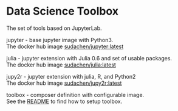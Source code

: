 # Data Science Toolbox  

The set of tools based on JupyterLab.

jupyter - base jupyter image with Python3.    
The docker hub image [sudachen/jupyter:latest](http://hub.docker.com/r/sudachen/jupyter)

julia - jupyter extension with Julia 0.6 and set of usable packages.   
The docker hub image [sudachen/julia:latest](http://hub.docker.com/r/sudachen/julia)

jupy2r - jupyter extension with julia, R, and Python2   
The docker hub image [sudachen/jupy2r:latest](http://hub.docker.com/r/sudachen/jupy2r)

toolbox - composer definition with configurable image.   
See the [README](https://github.com/sudachen/dstoolbox/blob/master/toolbox/README.md) to find how to setup toolbox.

